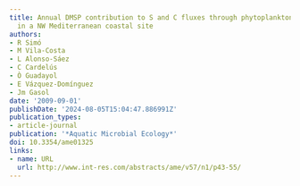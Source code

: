 ```yaml
---
title: Annual DMSP contribution to S and C fluxes through phytoplankton and bacterioplankton
  in a NW Mediterranean coastal site
authors:
- R Simó
- M Vila-Costa
- L Alonso-Sáez
- C Cardelús
- Ò Guadayol
- E Vázquez-Domínguez
- Jm Gasol
date: '2009-09-01'
publishDate: '2024-08-05T15:04:47.886991Z'
publication_types:
- article-journal
publication: '*Aquatic Microbial Ecology*'
doi: 10.3354/ame01325
links:
- name: URL
  url: http://www.int-res.com/abstracts/ame/v57/n1/p43-55/
---
```

